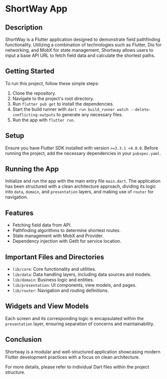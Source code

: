 # ShortWay App

## Description

ShortWay is a Flutter application designed to demonstrate field pathfinding functionality. Utilizing a combination of technologies such as Flutter, Dio for networking, and MobX for state management, Shortway allows users to input a base API URL to fetch field data and calculate the shortest paths.

## Getting Started

To run this project, follow these simple steps:

1. Clone the repository.
2. Navigate to the project's root directory.
3. Run `flutter pub get` to install the dependencies.
4. Start the build runner with `dart run build_runner watch --delete-conflicting-outputs` to generate any necessary files.
5. Run the app with `flutter run`.

## Setup
Ensure you have Flutter SDK installed with version `>=3.3.1 <4.0.0`. Before running the project, add the necessary dependencies in your `pubspec.yaml`.

## Running the App
Initialize and run the app with the main entry file `main.dart`. The application has been structured with a clean architecture approach, dividing its logic into `data`, `domain`, and `presentation` layers, and making use of `router` for navigation.

## Features
- Fetching field data from API.
- Pathfinding algorithms to determine shortest routes.
- State management with MobX and Provider.
- Dependency injection with GetIt for service location.

## Important Files and Directories
- `lib/core`: Core functionality and utilities.
- `lib/data`: Data handling layers, including data sources and models.
- `lib/domain`: Business logic and entities.
- `lib/presentation`: UI components, view models, and pages.
- `lib/router`: Navigation and routing definitions.

## Widgets and View Models
Each screen and its corresponding logic is encapsulated within the `presentation` layer, ensuring separation of concerns and maintainability.

## Conclusion
Shortway is a modular and well-structured application showcasing modern Flutter development practices with a focus on clean architecture.

For more details, please refer to individual Dart files within the project structure.

